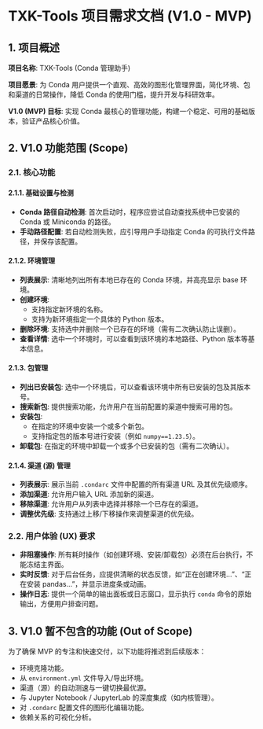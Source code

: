 # TXK-Tools 项目需求文档 (V1.0 - MVP)

## 1. 项目概述

**项目名称**: TXK-Tools (Conda 管理助手)

**项目愿景**: 为 Conda 用户提供一个直观、高效的图形化管理界面，简化环境、包和渠道的日常操作，降低 Conda 的使用门槛，提升开发与科研效率。

**V1.0 (MVP) 目标**: 实现 Conda 最核心的管理功能，构建一个稳定、可用的基础版本，验证产品核心价值。

## 2. V1.0 功能范围 (Scope)

### 2.1. 核心功能

#### 2.1.1. 基础设置与检测
- **Conda 路径自动检测**: 首次启动时，程序应尝试自动查找系统中已安装的 Conda 或 Miniconda 的路径。
- **手动路径配置**: 若自动检测失败，应引导用户手动指定 Conda 的可执行文件路径，并保存该配置。

#### 2.1.2. 环境管理
- **列表展示**: 清晰地列出所有本地已存在的 Conda 环境，并高亮显示 base 环境。
- **创建环境**:
    - 支持指定新环境的名称。
    - 支持为新环境指定一个具体的 Python 版本。
- **删除环境**: 支持选中并删除一个已存在的环境（需有二次确认防止误删）。
- **查看详情**: 选中一个环境时，可以查看到该环境的本地路径、Python 版本等基本信息。

#### 2.1.3. 包管理
- **列出已安装包**: 选中一个环境后，可以查看该环境中所有已安装的包及其版本号。
- **搜索新包**: 提供搜索功能，允许用户在当前配置的渠道中搜索可用的包。
- **安装包**:
    - 在指定的环境中安装一个或多个新包。
    - 支持指定包的版本号进行安装（例如 `numpy==1.23.5`）。
- **卸载包**: 在指定的环境中卸载一个或多个已安装的包（需有二次确认）。

#### 2.1.4. 渠道 (源) 管理
- **列表展示**: 展示当前 `.condarc` 文件中配置的所有渠道 URL 及其优先级顺序。
- **添加渠道**: 允许用户输入 URL 添加新的渠道。
- **移除渠道**: 允许用户从列表中选择并移除一个已存在的渠道。
- **调整优先级**: 支持通过上移/下移操作来调整渠道的优先级。

### 2.2. 用户体验 (UX) 要求
- **非阻塞操作**: 所有耗时操作（如创建环境、安装/卸载包）必须在后台执行，不能冻结主界面。
- **实时反馈**: 对于后台任务，应提供清晰的状态反馈，如“正在创建环境...”、“正在安装 pandas...”，并显示进度条或动画。
- **操作日志**: 提供一个简单的输出面板或日志窗口，显示执行 `conda` 命令的原始输出，方便用户排查问题。

## 3. V1.0 暂不包含的功能 (Out of Scope)

为了确保 MVP 的专注和快速交付，以下功能将推迟到后续版本：
- 环境克隆功能。
- 从 `environment.yml` 文件导入/导出环境。
- 渠道（源）的自动测速与一键切换最优源。
- 与 Jupyter Notebook / JupyterLab 的深度集成（如内核管理）。
- 对 `.condarc` 配置文件的图形化编辑功能。
- 依赖关系的可视化分析。
